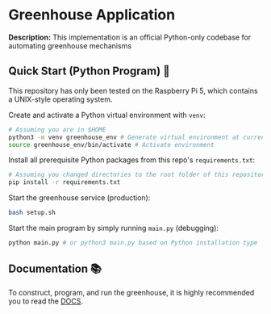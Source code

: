 # Greenhouse Application
**Description:** This implementation is an official Python-only codebase for automating greenhouse mechanisms

## Quick Start (Python Program) 🚀
This repository has only been tested on the Raspberry Pi 5, which contains a UNIX-style operating system. 

Create and activate a Python virtual environment with `venv`:
```bash
# Assuming you are in $HOME
python3 -m venv greenhouse_env # Generate virtual environment at current path
source greenhouse_env/bin/activate # Activate environment
```

Install all prerequisite Python packages from this repo's `requirements.txt`:
```bash
# Assuming you changed directories to the root folder of this repository
pip install -r requirements.txt
```

Start the greenhouse service (production):
```bash
bash setup.sh
```

Start the main program by simply running `main.py` (debugging):
```bash
python main.py # or python3 main.py based on Python installation type
```

## Documentation 📚
To construct, program, and run the greenhouse, it is highly recommended you to read the [DOCS](DOCS.md).